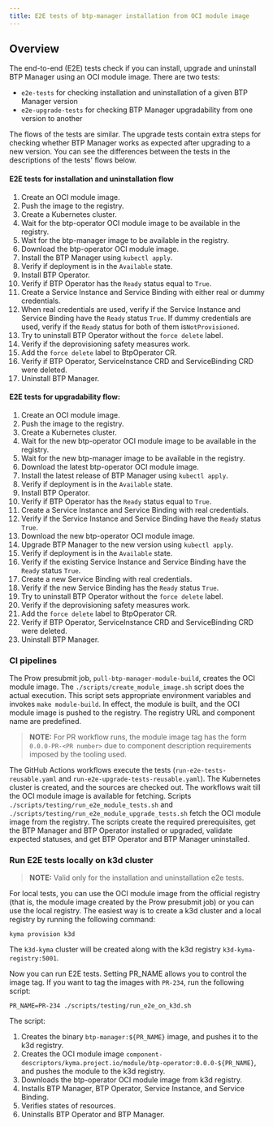```yaml
---
title: E2E tests of btp-manager installation from OCI module image
---
```


## Overview

The end-to-end (E2E) tests check if you can install, upgrade and uninstall BTP Manager using an OCI module image.
There are two tests:
- `e2e-tests` for checking installation and uninstallation of a given BTP Manager version
- `e2e-upgrade-tests` for checking BTP Manager upgradability from one version to another

The flows of the tests are similar. The upgrade tests contain extra steps for checking whether BTP Manager works as expected after upgrading to a new version. You can see the differences between the tests in the descriptions of the tests' flows below.

#### E2E tests for installation and uninstallation flow
1. Create an OCI module image.
2. Push the image to the registry.
3. Create a Kubernetes cluster.
4. Wait for the btp-operator OCI module image to be available in the registry.
5. Wait for the btp-manager image to be available in the registry.
6. Download the btp-operator OCI module image.
7. Install the BTP Manager using `kubectl apply`.
8. Verify if deployment is in the `Available` state.
9. Install BTP Operator.
10. Verify if BTP Operator has the `Ready` status equal to `True`.
11. Create a Service Instance and Service Binding with either real or dummy credentials. 
12. When real credentials are used, verify if the Service Instance and Service Binding have the `Ready` status `True`. If dummy credentials are used, verify if the `Ready` status for both of them is`NotProvisioned`.
13. Try to uninstall BTP Operator without the `force delete` label.
14. Verify if the deprovisioning safety measures work.
15. Add the `force delete` label to BtpOperator CR.
16. Verify if BTP Operator, ServiceInstance CRD and ServiceBinding CRD were deleted.
17. Uninstall BTP Manager. 

#### E2E tests for upgradability flow:
1. Create an OCI module image.
2. Push the image to the registry.
3. Create a Kubernetes cluster.
4. Wait for the new btp-operator OCI module image to be available in the registry.
5. Wait for the new btp-manager image to be available in the registry.
6. Download the latest btp-operator OCI module image.
7. Install the latest release of BTP Manager using `kubectl apply`.
8. Verify if deployment is in the `Available` state.
9. Install BTP Operator.
10. Verify if BTP Operator has the `Ready` status equal to `True`.
11. Create a Service Instance and Service Binding with real credentials.
12. Verify if the Service Instance and Service Binding have the `Ready` status `True`.
13. Download the new btp-operator OCI module image.
14. Upgrade BTP Manager to the new version using `kubectl apply`.
15. Verify if deployment is in the `Available` state.
16. Verify if the existing Service Instance and Service Binding have the `Ready` status `True`.
17. Create a new Service Binding with real credentials.
18. Verify if the new Service Binding has the `Ready` status `True`.
19. Try to uninstall BTP Operator without the `force delete` label.
20. Verify if the deprovisioning safety measures work.
21. Add the `force delete` label to BtpOperator CR.
22. Verify if BTP Operator, ServiceInstance CRD and ServiceBinding CRD were deleted.
23. Uninstall BTP Manager.

### CI pipelines
The Prow presubmit job, `pull-btp-manager-module-build`, creates the OCI module image. The `./scripts/create_module_image.sh` script does the actual execution.
This script sets appropriate environment variables and invokes `make module-build`. In effect, the module is built, and the OCI module image is pushed to the registry. 
The registry URL and component name are predefined. 

> **NOTE:**
> For PR workflow runs, the module image tag has the form `0.0.0-PR-<PR number>` due to component description requirements imposed by the tooling used.
 
The GitHub Actions workflows execute the tests (`run-e2e-tests-reusable.yaml` and `run-e2e-upgrade-tests-reusable.yaml`). The Kubernetes cluster is created, and the sources are checked out.
The workflows wait till the OCI module image is available for fetching.
Scripts `./scripts/testing/run_e2e_module_tests.sh` and `./scripts/testing/run_e2e_module_upgrade_tests.sh` fetch the OCI module image from the registry. The scripts create the required prerequisites, 
get the BTP Manager and BTP Operator installed or upgraded, validate expected statuses, and get BTP Operator and BTP Manager uninstalled.

### Run E2E tests locally on k3d cluster
> **NOTE:**
> Valid only for the installation and uninstallation e2e tests.

For local tests, you can use the OCI module image from the official registry (that is, the module image created by the Prow presubmit job) 
or you can use the local registry.
The easiest way is to create a k3d cluster and a local registry by running the following command:

```shell
kyma provision k3d
```

The `k3d-kyma` cluster will be created along with the k3d registry `k3d-kyma-registry:5001`.

Now you can run E2E tests. Setting PR_NAME allows you to control the image tag.
If you want to tag the images with `PR-234`, run the following script:

```shell
PR_NAME=PR-234 ./scripts/testing/run_e2e_on_k3d.sh
```

The script:
1. Creates the binary `btp-manager:${PR_NAME}` image, and pushes it to the k3d registry.
2. Creates the OCI module image `component-descriptors/kyma.project.io/module/btp-operator:0.0.0-${PR_NAME}`, and pushes the module to the k3d registry.
3. Downloads the btp-operator OCI module image from k3d registry.
4. Installs BTP Manager, BTP Operator, Service Instance, and Service Binding.
5. Verifies states of resources.
6. Uninstalls BTP Operator and BTP Manager.
